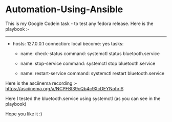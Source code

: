 # Automation-Using-Ansible

This is my Google Codein task - to test any fedora release. Here is the playbook :-


---
- hosts: 127.0.0.1
  connection: local
  become: yes
  tasks:

  - name: check-status
    command: systemctl status bluetooth.service

  - name: stop-service
    command: systemctl stop bluetooth.service

  - name: restart-service
    command: systemctl restart bluetooth.service
    
    

Here is the asciinema recording :-
https://asciinema.org/a/NCPFBI39cQb4c9XcDEYNohrlS

Here I tested the bluetooth.service using systemctl (as you can see in the playbook)
    
Hope you like it :)

